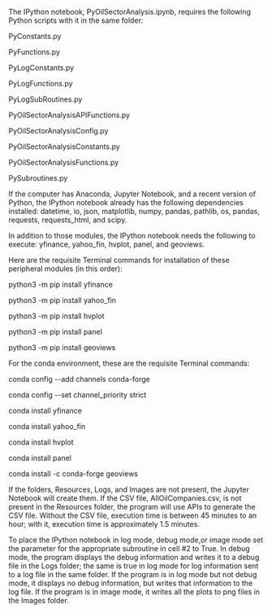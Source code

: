 The IPython notebook, PyOilSectorAnalysis.ipynb, requires the following Python scripts 
with it in the same folder:

PyConstants.py

PyFunctions.py

PyLogConstants.py

PyLogFunctions.py

PyLogSubRoutines.py

PyOilSectorAnalysisAPIFunctions.py

PyOilSectorAnalysisConfig.py

PyOilSectorAnalysisConstants.py

PyOilSectorAnalysisFunctions.py

PySubroutines.py

If the computer has Anaconda, Jupyter Notebook, and a recent version of Python, the 
IPython notebook already has the following dependencies installed: datetime, io, json, 
matplotlib, numpy, pandas, pathlib, os, pandas, requests, requests_html, and scipy.

In addition to those modules, the IPython notebook needs the following to execute: 
yfinance, yahoo_fin, hvplot, panel, and geoviews.

Here are the requisite Terminal commands for installation of these peripheral modules
(in this order):

python3 -m pip install yfinance

python3 -m pip install yahoo_fin

python3 -m pip install hvplot

python3 -m pip install panel

python3 -m pip install geoviews

For the conda environment, these are the requisite Terminal commands:

conda config --add channels conda-forge

conda config --set channel_priority strict


conda install yfinance

conda install yahoo_fin

conda install hvplot

conda install panel

conda install -c conda-forge geoviews

If the folders, Resources, Logs, and Images are not present, the Jupyter Notebook will 
create them.  If the CSV file, AllOilCompanies.csv, is not present in the Resources folder, 
the program will use APIs to generate the CSV file.  Without the CSV file, execution time 
is between 45 minutes to an hour; with it, execution time is approximately 1.5 minutes.

To place the IPython notebook in log mode, debug mode,or image mode set the parameter for
the appropriate subroutine in cell #2 to True.  In debug mode, the program displays the 
debug information and writes it to a debug file in the Logs folder; the same is true in 
log mode for log information sent to a log file in the same folder.  If the program is in 
log mode but not debug mode, it displays no debug information, but writes that information 
to the log file. If the program is in image mode, it writes all the plots to png files in 
the Images folder.
